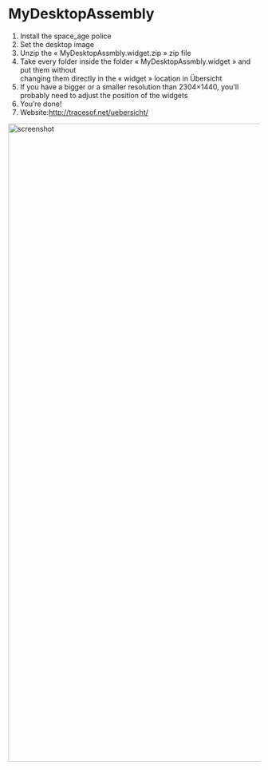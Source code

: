# MyDesktopAssembly

1. Install the space_age police
2. Set the desktop image
3. Unzip the « MyDesktopAssmbly.widget.zip » zip file
4. Take every folder inside the folder « MyDesktopAssmbly.widget » and put them without         
   changing them directly in the « widget » location in Übersicht  
5. If you have a bigger or a smaller resolution than 2304×1440, you'll probably need to 
   adjust the position of the widgets
6. You’re done!
7. Website:http://tracesof.net/uebersicht/

<img width="1280" alt="screenshot" src="https://cloud.githubusercontent.com/assets/22483186/19020631/c9a4cbce-88ae-11e6-87ad-f1f4a934bd19.png">

